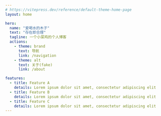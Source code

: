 ```yaml
---
# https://vitepress.dev/reference/default-theme-home-page
layout: home

hero:
  name: "爱喝水的木子"
  text: "存在即合理"
  tagline: 一个小菜鸡的个人博客
  actions:
    - theme: brand
      text: 导航
      link: /navigation
    - theme: alt
      text: 关于(fake)
      link: /about

features:
  - title: Feature A
    details: Lorem ipsum dolor sit amet, consectetur adipiscing elit
  - title: Feature B
    details: Lorem ipsum dolor sit amet, consectetur adipiscing elit
  - title: Feature C
    details: Lorem ipsum dolor sit amet, consectetur adipiscing elit
---
```


<!-- 引入一言组件 -->
<Hitokoto />
